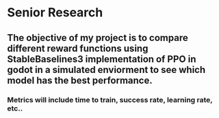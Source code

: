 # Senior Research
## The objective of my project is to compare different reward functions using StableBaselines3 implementation of PPO in godot in a simulated enviorment to see which model has the best performance.
### Metrics will include time to train, success rate, learning rate, etc..

